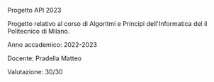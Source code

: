 Progetto API 2023

Progetto relativo al corso di Algoritmi e Principi dell'Informatica del il Politecnico di Milano.

Anno accademico: 2022-2023

Docente: Pradella Matteo

Valutazione: 30/30
